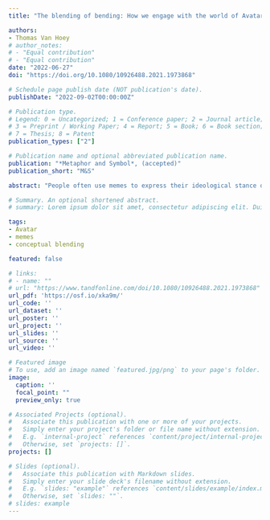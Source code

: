 ```yaml
---
title: "The blending of bending: How we engage with the world of Avatar: The Last Airbender through memes"

authors:
- Thomas Van Hoey
# author_notes:
# - "Equal contribution"
# - "Equal contribution"
date: "2022-06-27"
doi: "https://doi.org/10.1080/10926488.2021.1973868"

# Schedule page publish date (NOT publication's date).
publishDate: "2022-09-02T00:00:00Z"

# Publication type.
# Legend: 0 = Uncategorized; 1 = Conference paper; 2 = Journal article;
# 3 = Preprint / Working Paper; 4 = Report; 5 = Book; 6 = Book section;
# 7 = Thesis; 8 = Patent
publication_types: ["2"]

# Publication name and optional abbreviated publication name.
publication: "*Metaphor and Symbol*, (accepted)"
publication_short: "M&S"

abstract: "People often use memes to express their ideological stance on real world events. This study departs from a recent COVID-19-related meme which makes use of elements known from the animated television series Avatar: The Last Airbender (ATLA) and Avatar: Legend of Korra (LOK), and asks how it came to be and how stance is conveyed through them. After acknowledging the impact of the series, conceptual blending theory is adopted to investigate the worldbuilding of the macrocosm in ATLA. This is identified as a correlative network, which acts as the blended space of multiple input spaces consisting of intertextual references. The world of ATLA then functions as a new input space which is updated with modern elements, resulting in the blend of LOK. Minor blends are identified in the hybrid animals that occupy the fictional world. Lastly, it is shown how the selection of a particular input element for participation in meme blends already conveys an ideological stance, rather than only emerging through readers’ eyes."

# Summary. An optional shortened abstract.
# summary: Lorem ipsum dolor sit amet, consectetur adipiscing elit. Duis posuere tellus ac convallis placerat. Proin tincidunt magna sed ex sollicitudin condimentum.

tags:
- Avatar
- memes
- conceptual blending

featured: false 

# links:
# - name: ""
# url: "https://www.tandfonline.com/doi/10.1080/10926488.2021.1973868"
url_pdf: 'https://osf.io/xka9m/'
url_code: ''
url_dataset: ''
url_poster: ''
url_project: ''
url_slides: ''
url_source: ''
url_video: ''

# Featured image
# To use, add an image named `featured.jpg/png` to your page's folder. 
image:
  caption: ''
  focal_point: ""
  preview_only: true

# Associated Projects (optional).
#   Associate this publication with one or more of your projects.
#   Simply enter your project's folder or file name without extension.
#   E.g. `internal-project` references `content/project/internal-project/index.md`.
#   Otherwise, set `projects: []`.
projects: []

# Slides (optional).
#   Associate this publication with Markdown slides.
#   Simply enter your slide deck's filename without extension.
#   E.g. `slides: "example"` references `content/slides/example/index.md`.
#   Otherwise, set `slides: ""`.
# slides: example
---
```





